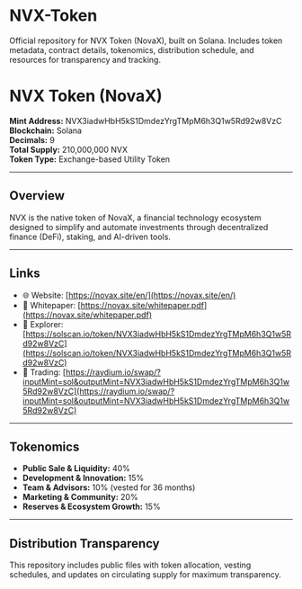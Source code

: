 # NVX-Token
Official repository for NVX Token (NovaX), built on Solana.  Includes token metadata, contract details, tokenomics, distribution schedule,  and resources for transparency and tracking.

# NVX Token (NovaX)

**Mint Address:** NVX3iadwHbH5kS1DmdezYrgTMpM6h3Q1w5Rd92w8VzC  
**Blockchain:** Solana  
**Decimals:** 9  
**Total Supply:** 210,000,000 NVX  
**Token Type:** Exchange-based Utility Token  

---

## Overview
NVX is the native token of NovaX, a financial technology ecosystem designed to 
simplify and automate investments through decentralized finance (DeFi), 
staking, and AI-driven tools.  

---

## Links
- 🌐 Website: [https://novax.site/en/](https://novax.site/en/)  
- 📄 Whitepaper: [https://novax.site/whitepaper.pdf](https://novax.site/whitepaper.pdf)  
- 🔗 Explorer: [https://solscan.io/token/NVX3iadwHbH5kS1DmdezYrgTMpM6h3Q1w5Rd92w8VzC](https://solscan.io/token/NVX3iadwHbH5kS1DmdezYrgTMpM6h3Q1w5Rd92w8VzC)  
- 💱 Trading: [https://raydium.io/swap/?inputMint=sol&outputMint=NVX3iadwHbH5kS1DmdezYrgTMpM6h3Q1w5Rd92w8VzC](https://raydium.io/swap/?inputMint=sol&outputMint=NVX3iadwHbH5kS1DmdezYrgTMpM6h3Q1w5Rd92w8VzC)  

---

## Tokenomics
- **Public Sale & Liquidity:** 40%  
- **Development & Innovation:** 15%  
- **Team & Advisors:** 10% (vested for 36 months)  
- **Marketing & Community:** 20%  
- **Reserves & Ecosystem Growth:** 15%  

---

## Distribution Transparency
This repository includes public files with token allocation, vesting schedules, 
and updates on circulating supply for maximum transparency.
